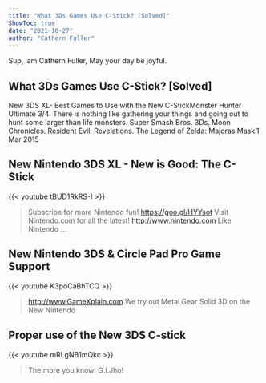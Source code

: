 ```yaml
---
title: "What 3Ds Games Use C-Stick? [Solved]"
ShowToc: true 
date: "2021-10-27"
author: "Cathern Fuller" 
---
```


Sup, iam Cathern Fuller, May your day be joyful.
## What 3Ds Games Use C-Stick? [Solved]
New 3DS XL- Best Games to Use with the New C-StickMonster Hunter Ultimate 3/4. There is nothing like gathering your things and going out to hunt some larger than life monsters. 
 Super Smash Bros. 3Ds. 
 Moon Chronicles. 
 Resident Evil: Revelations. 
 The Legend of Zelda: Majoras Mask.1 Mar 2015

## New Nintendo 3DS XL - New is Good: The C-Stick
{{< youtube tBUD1RkRS-I >}}
>Subscribe for more Nintendo fun! https://goo.gl/HYYsot Visit Nintendo.com for all the latest! http://www.nintendo.com Like Nintendo ...

## New Nintendo 3DS & Circle Pad Pro Game Support
{{< youtube K3poCaBhTCQ >}}
>http://www.GameXplain.com We try out Metal Gear Solid 3D on the New Nintendo 

## Proper use of the New 3DS C-stick
{{< youtube mRLgNB1mQkc >}}
>The more you know! G.I.Jho!

